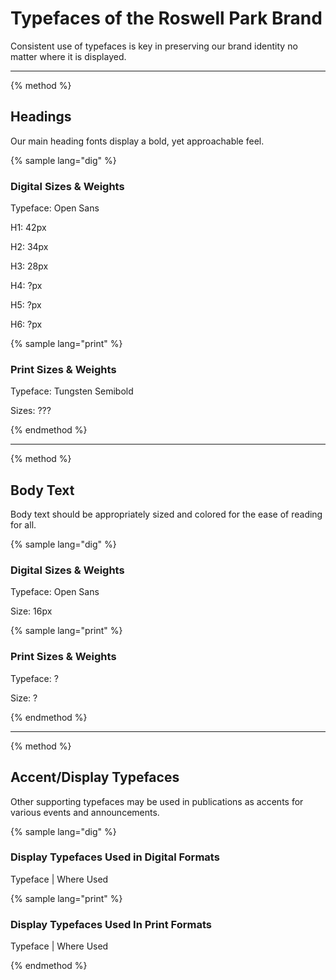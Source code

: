 # Typefaces of the Roswell Park Brand

Consistent use of typefaces is key in preserving our brand identity no matter where it is displayed.

-----

{% method %}

## Headings

Our main heading fonts display a bold, yet approachable feel.

{% sample lang="dig" %}

### Digital Sizes & Weights
Typeface: Open Sans

H1: 42px

H2: 34px

H3: 28px

H4: ?px

H5: ?px

H6: ?px

{% sample lang="print" %}

### Print Sizes & Weights
Typeface: Tungsten Semibold

Sizes: ???

{% endmethod %}

-----

{% method %}

## Body Text

Body text should be appropriately sized and colored for the ease of reading for all.

{% sample lang="dig" %}

### Digital Sizes & Weights
Typeface: Open Sans

Size: 16px

{% sample lang="print" %}

### Print Sizes & Weights
Typeface: ?

Size: ?

{% endmethod %}

-----

{% method %}

## Accent/Display Typefaces

Other supporting typefaces may be used in publications as accents for various events and announcements.

{% sample lang="dig" %}

### Display Typefaces Used in Digital Formats

Typeface  |  Where Used

{% sample lang="print" %}

### Display Typefaces Used In Print Formats

Typeface  |  Where Used

{% endmethod %}